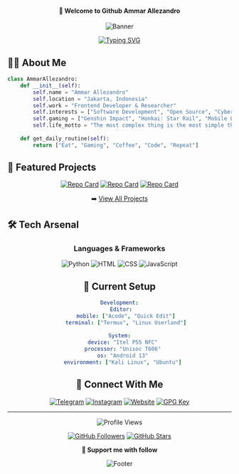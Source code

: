 <div align="center">
  
  #### 👋 Welcome to Github Ammar Allezandro
  
  ![Banner](https://capsule-render.vercel.app/api?type=waving&color=gradient&height=200&section=header&text=Allezandro&fontSize=80&fontAlign=60&animation=fadeIn)

  [![Typing SVG](https://readme-typing-svg.herokuapp.com?font=Fira+Code&pause=1000&color=2EF7A1&center=true&vCenter=true&random=false&width=500&lines=Software+Developer;Technology+Researcher;Futuristic+Design+Enthusiast;Gaming+Lover)](https://git.io/typing-svg)
</div>

## 🧑‍💻 About Me

```python
class AmmarAllezandro:
    def __init__(self):
        self.name = "Ammar Allezandro"
        self.location = "Jakarta, Indonesia"
        self.work = "Frontend Developer & Researcher"
        self.interests = ["Software Development", "Open Source", "Cybersecurity"]
        self.gaming = ["Genshin Impact", "Honkai: Star Rail", "Mobile Legends: Bang Bang"]
        self.life_motto = "The most complex thing is the most simple thing"
    
    def get_daily_routine(self):
        return ["Eat", "Gaming", "Coffee", "Code", "Repeat"]
```

## 🌟 Featured Projects

<div align="center">

[![Repo Card](https://github-readme-stats.vercel.app/api/pin/?username=wanzxploit&repo=IP-LOC&theme=radical)](https://github.com/wanzxploit/IP-LOC)
[![Repo Card](https://github-readme-stats.vercel.app/api/pin/?username=wanzxploit&repo=MATA&theme=radical)](https://github.com/wanzxploit/MATA)
[![Repo Card](https://github-readme-stats.vercel.app/api/pin/?username=wanzxploit&repo=MATA-SERVER&theme=radical)](https://github.com/wanzxploit/MATA-SERVER)

➡️ [View All Projects](https://github.com/wanzxploit?tab=repositories)

</div>

## 🛠️ Tech Arsenal

<div align="center">

### Languages & Frameworks
![Python](https://img.shields.io/badge/Python-3776AB?style=for-the-badge&logo=python&logoColor=white)
![HTML](https://img.shields.io/badge/HTML-E34F26?style=for-the-badge&logo=html5&logoColor=white)
![CSS](https://img.shields.io/badge/CSS-1572B6?style=for-the-badge&logo=css3&logoColor=white)
![JavaScript](https://img.shields.io/badge/JavaScript-F7DF1E?style=for-the-badge&logo=javascript&logoColor=black)

## 🎯 Current Setup

```yaml
Development:
  Editor: 
    mobile: ["Acode", "Quick Edit"]
    terminal: ["Termux", "Linux Userland"]
  
System:
  device: "Itel P55 NFC"
  processor: "Unisoc T606"
  os: "Android 13"
  environment: ["Kali Linux", "Ubuntu"]
```

## 🤝 Connect With Me

<div align="center">
  
[![Telegram](https://img.shields.io/badge/Telegram-2CA5E0?style=for-the-badge&logo=telegram&logoColor=white)](https://t.me/wanzxploit)
[![Instagram](https://img.shields.io/badge/Instagram-E4405F?style=for-the-badge&logo=instagram&logoColor=white)](https://instagram.com/wanz_xploit)
[![Website](https://img.shields.io/badge/Website-000000?style=for-the-badge&logo=google-chrome&logoColor=white)](https://wanzxploit.my.id/)
[![GPG Key](https://img.shields.io/badge/GPG_Key-333333?style=for-the-badge&logo=gnu-privacy-guard&logoColor=white)](https://github.com/wanzxploit.gpg)

</div>

---

<div align="center">
  
![Profile Views](https://hits.seeyoufarm.com/api/count/incr/badge.svg?url=https%3A%2F%2Fgithub.com%2Fwanzxploit&title=Visitors&edge_flat=false)

[![GitHub Followers](https://img.shields.io/github/followers/wanzxploit?style=social)](https://github.com/wanzxploit?tab=followers)
[![GitHub Stars](https://img.shields.io/github/stars/wanzxploit?style=social)](https://github.com/wanzxploit)

**💝 Support me with follow**
</div>

![Footer](https://capsule-render.vercel.app/api?type=waving&color=gradient&height=100&section=footer)
